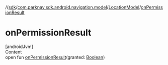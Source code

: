 //[sdk](../../../index.md)/[com.parknav.sdk.android.navigation.model](../index.md)/[LocationModel](index.md)/[onPermissionResult](on-permission-result.md)



# onPermissionResult  
[androidJvm]  
Content  
open fun [onPermissionResult](on-permission-result.md)(granted: [Boolean](https://kotlinlang.org/api/latest/jvm/stdlib/kotlin/-boolean/index.html))  



